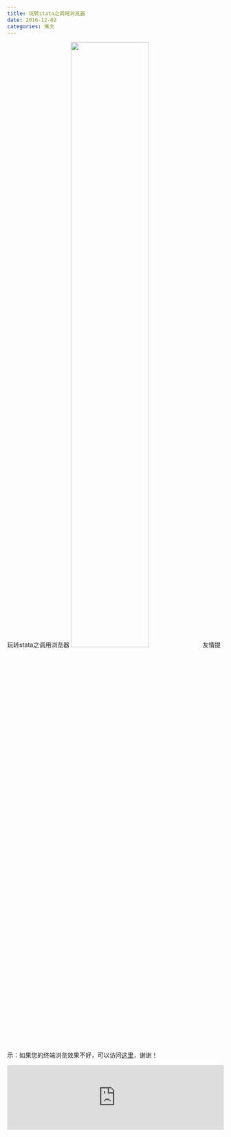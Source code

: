 ```yaml
---
title: 玩转stata之调用浏览器
date: 2016-12-02
categories: 推文
---
```

玩转stata之调用浏览器
<img src="http://mmbiz.qpic.cn/mmbiz_jpg/ACviaWTBFxhYwmc9QduGwmaarlLw6un0vMYDVzxGVb1wqg2hWFfIicsS2nG9Xfu79kVBfbTvmiaxU9bgQqQcWhlkg/0?wx_fmt.jpeg" style="width: 60%; height: auto;"/><!--more-->
友情提示：如果您的终端浏览效果不好，可以访问[这里](https://stata-club.github.io/stata_article/2016-12-02.html)，谢谢！
<iframe src="https://stata-club.github.io/stata_article/2016-12-02.html" id="iframepage" frameborder="0" scrolling="no" marginheight="0" marginwidth="0" width="100%" onLoad="iFrameHeight()"></iframe>
<script type="text/javascript" language="javascript">
function iFrameHeight() {
var ifm= document.getElementById("iframepage");
var subWeb = document.frames ? document.frames["iframepage"].document : ifm.contentDocument;   
if(ifm != null && subWeb != null) {
 ifm.height = subWeb.body.scrollHeight;
} 
} 
</script> 